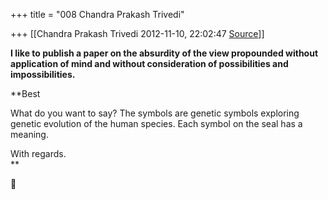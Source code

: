 +++
title = "008 Chandra Prakash Trivedi"

+++
[[Chandra Prakash Trivedi	2012-11-10, 22:02:47 [Source](https://groups.google.com/g/bvparishat/c/kN_lAHN9lOo)]]



**I like to publish a paper on the absurdity of the view propounded without application of mind and without consideration of possibilities and impossibilities.**

**Best  
  
What do you want to say? The symbols are genetic symbols exploring genetic evolution of the human species. Each symbol on the seal has a meaning.  
  
With regards.  
**



